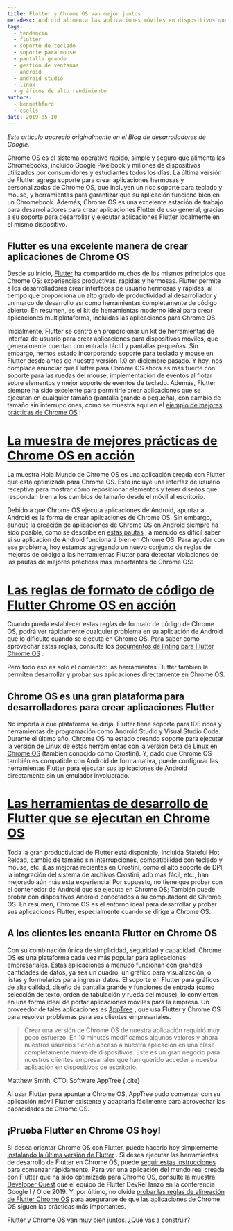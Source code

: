 ```yaml
---
title: Flutter y Chrome OS van mejor juntos
metadesc: Android alimenta las aplicaciones móviles en dispositivos que van mucho más allá de su típico teléfono inteligente de pantalla pequeña.
tags:
  - tendencia
  - flutter
  - soporte de teclado
  - soporte para mouse
  - pantalla grande
  - gestión de ventanas
  - android
  - android studio
  - linux
  - gráficos de alto rendimiento
authors:
  - kennethford
  - csells
date: 2019-05-10
---
```


_Este artículo apareció originalmente en el Blog de desarrolladores de Google._

Chrome OS es el sistema operativo rápido, simple y seguro que alimenta las Chromebooks, incluido Google Pixelbook y millones de dispositivos utilizados por consumidores y estudiantes todos los días. La última versión de Flutter agrega soporte para crear aplicaciones hermosas y personalizadas de Chrome OS, que incluyen un rico soporte para teclado y mouse, y herramientas para garantizar que su aplicación funcione bien en un Chromebook. Además, Chrome OS es una excelente estación de trabajo para desarrolladores para crear aplicaciones Flutter de uso general, gracias a su soporte para desarrollar y ejecutar aplicaciones Flutter localmente en el mismo dispositivo.

## Flutter es una excelente manera de crear aplicaciones de Chrome OS

Desde su inicio, [Flutter](https://flutter.dev/) ha compartido muchos de los mismos principios que Chrome OS: experiencias productivas, rápidas y hermosas. Flutter permite a los desarrolladores crear interfaces de usuario hermosas y rápidas, al tiempo que proporciona un alto grado de productividad al desarrollador y un marco de desarrollo así como herramientas completamente de código abierto. En resumen, es el kit de herramientas moderno ideal para crear aplicaciones multiplataforma, incluidas las aplicaciones para Chrome OS.

Inicialmente, Flutter se centró en proporcionar un kit de herramientas de interfaz de usuario para crear aplicaciones para dispositivos móviles, que generalmente cuentan con entrada táctil y pantallas pequeñas. Sin embargo, hemos estado incorporando soporte para teclado y mouse en Flutter desde antes de nuestra versión 1.0 en diciembre pasado. Y hoy, nos complace anunciar que Flutter para Chrome OS ahora es más fuerte con soporte para las ruedas del mouse, implementación de eventos al flotar sobre elementos y mejor soporte de eventos de teclado. Además, Flutter siempre ha sido excelente para permitirle crear aplicaciones que se ejecutan en cualquier tamaño (pantalla grande o pequeña), con cambio de tamaño sin interrupciones, como se muestra aquí en el [ejemplo de mejores prácticas de Chrome OS](https://github.com/flutter/samples/tree/master/chrome-os-best-practices) :

# [La muestra de mejores prácticas de Chrome OS en acción](/images/posts/flutter-and-chromeos-better-together/best-practices-sample.gif)

La muestra Hola Mundo de Chrome OS es una aplicación creada con Flutter que está optimizada para Chrome OS. Esto incluye una interfaz de usuario receptiva para mostrar cómo reposicionar elementos y tener diseños que respondan bien a los cambios de tamaño desde el móvil al escritorio.

Debido a que Chrome OS ejecuta aplicaciones de Android, apuntar a Android es la forma de crear aplicaciones de Chrome OS. Sin embargo, aunque la creación de aplicaciones de Chrome OS en Android siempre ha sido posible, como se describe en [estas pautas](/{{locale.code}}/android) , a menudo es difícil saber si su aplicación de Android funcionará bien en Chrome OS. Para ayudar con ese problema, hoy estamos agregando un nuevo conjunto de reglas de mejoras de código a las herramientas Flutter para detectar violaciones de las pautas de mejores prácticas más importantes de Chrome OS:

# [Las reglas de formato de código de Flutter Chrome OS en acción](/images/posts/flutter-and-chromeos-better-together/flutter-chromeos-lint-rules.png)

Cuando pueda establecer estas reglas de formato de código de Chrome OS, podrá ver rápidamente cualquier problema en su aplicación de Android que lo dificulte cuando se ejecuta en Chrome OS. Para saber cómo aprovechar estas reglas, consulte los [documentos de linting para Flutter Chrome OS](https://github.com/flutter/flutter/wiki/Linting-Flutter-apps-for-Chrome-OS) .

Pero todo eso es solo el comienzo: las herramientas Flutter también le permiten desarrollar y probar sus aplicaciones directamente en Chrome OS.

## Chrome OS es una gran plataforma para desarrolladores para crear aplicaciones Flutter

No importa a qué plataforma se dirija, Flutter tiene soporte para IDE ricos y herramientas de programación como Android Studio y Visual Studio Code. Durante el último año, Chrome OS ha estado creando soporte para ejecutar la versión de Linux de estas herramientas con la versión beta de [Linux en Chrome OS](/{{locale.code}}/linux) (también conocido como Crostini). Y, dado que Chrome OS también es compatible con Android de forma nativa, puede configurar las herramientas Flutter para ejecutar sus aplicaciones de Android directamente sin un emulador involucrado.

# [Las herramientas de desarrollo de Flutter que se ejecutan en Chrome OS](/images/posts/flutter-and-chromeos-better-together/flutter-on-chromeos.gif)

Toda la gran productividad de Flutter está disponible, incluida Stateful Hot Reload, cambio de tamaño sin interrupciones, compatibilidad con teclado y mouse, etc. ¡Las mejoras recientes en Crostini, como el alto soporte de DPI, la integración del sistema de archivos Crostini, adb más fácil, etc., han mejorado aún más esta experiencia! Por supuesto, no tiene que probar con el contenedor de Android que se ejecuta en Chrome OS; También puede probar con dispositivos Android conectados a su computadora de Chrome OS. En resumen, Chrome OS es el entorno ideal para desarrollar y probar sus aplicaciones Flutter, especialmente cuando se dirige a Chrome OS.

## A los clientes les encanta Flutter en Chrome OS

Con su combinación única de simplicidad, seguridad y capacidad, Chrome OS es una plataforma cada vez más popular para aplicaciones empresariales. Estas aplicaciones a menudo funcionan con grandes cantidades de datos, ya sea un cuadro, un gráfico para visualización, o listas y formularios para ingresar datos. El soporte en Flutter para gráficos de alta calidad, diseño de pantalla grande y funciones de entrada (como selección de texto, orden de tabulación y rueda del mouse), lo convierten en una forma ideal de portar aplicaciones móviles para la empresa. Un proveedor de tales aplicaciones es [AppTree](https://apptreesoftware.com/) , que usa Flutter y Chrome OS para resolver problemas para sus clientes empresariales.

> Crear una versión de Chrome OS de nuestra aplicación requirió muy poco esfuerzo. En 10 minutos modificamos algunos valores y ahora nuestros usuarios tienen acceso a nuestra aplicación en una clase completamente nueva de dispositivos. Este es un gran negocio para nuestros clientes empresariales que han querido acceder a nuestra aplicación en dispositivos de escritorio.

Matthew Smith, CTO, Software AppTree {.cite}

Al usar Flutter para apuntar a Chrome OS, AppTree pudo comenzar con su aplicación móvil Flutter existente y adaptarla fácilmente para aprovechar las capacidades de Chrome OS.

## ¡Prueba Flutter en Chrome OS hoy!

Si desea orientar Chrome OS con Flutter, puede hacerlo hoy simplemente [instalando la última versión de Flutter](https://flutter.dev/docs/get-started/install) . Si desea ejecutar las herramientas de desarrollo de Flutter en Chrome OS, puede [seguir estas instrucciones](https://flutter.dev/docs/get-started/install/chromeos) para comenzar rápidamente. Para ver una aplicación del mundo real creada con Flutter que ha sido optimizada para Chrome OS, consulte la [muestra Developer Quest](https://github.com/2d-inc/developer_quest) que el equipo de Flutter DevRel lanzó en la conferencia Google I / O de 2019. Y, por último, no olvide [probar las reglas de alineación de Flutter Chrome OS](https://github.com/flutter/flutter/wiki/Linting-Flutter-apps-for-Chrome-OS) para asegurarse de que las aplicaciones de Chrome OS siguen las prácticas más importantes.

Flutter y Chrome OS van muy bien juntos. ¿Qué vas a construir?
